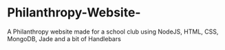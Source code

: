 # Philanthropy-Website-
A Philanthropy website made for a school club using NodeJS, HTML, CSS, MongoDB, Jade and a bit of Handlebars 
